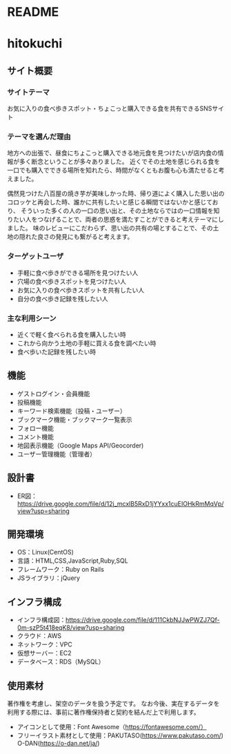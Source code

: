 # README
# hitokuchi
## サイト概要
### サイトテーマ
お気に入りの食べ歩きスポット・ちょこっと購入できる食を共有できるSNSサイト

### テーマを選んだ理由
地方への出張で、昼食にちょこっと購入できる地元食を見つけたいが店内食の情報が多く断念ということが多々ありました。
近くでその土地を感じられる食を一口でも購入でできる場所を知れたら、時間がなくともお腹も心も満たせると考えました。

偶然見つけた八百屋の焼き芋が美味しかった時、帰り道によく購入した思い出のコロッケと再会した時、誰かに共有したいと感じる瞬間ではないかと感じており、
そういった多くの人の一口の思い出と、その土地ならではの一口情報を知りたい人をつなげることで、両者の思惑を満たすことができると考えテーマにしました。
味のレビューにこだわらず、思い出の共有の場とすることで、その土地の隠れた良さの発見にも繋がると考えます。

### ターゲットユーザ
* 手軽に食べ歩きができる場所を見つけたい人
* 穴場の食べ歩きスポットを見つけたい人
* お気に入りの食べ歩きスポットを共有したい人
* 自分の食べ歩き記録を残したい人

### 主な利用シーン
* 近くで軽く食べられる食を購入したい時
* これから向かう土地の手軽に買える食を調べたい時
* 食べ歩いた記録を残したい時

## 機能
- ゲストログイン・会員機能
- 投稿機能
- キーワード検索機能（投稿・ユーザー）
- ブックマーク機能・ブックマーク一覧表示
- フォロー機能
- コメント機能
- 地図表示機能（Google Maps API/Geocorder)
- ユーザー管理機能（管理者）

## 設計書
- ER図：https://drive.google.com/file/d/12j_mcxlB5RxD1jYYxx1cuEIOHkRmMqVp/view?usp=sharing

## 開発環境
- OS：Linux(CentOS)
- 言語：HTML,CSS,JavaScript,Ruby,SQL
- フレームワーク：Ruby on Rails
- JSライブラリ：jQuery

## インフラ構成
- インフラ構成図：https://drive.google.com/file/d/111CkbNJJwPWZJ7Qf-0m-szP5t418eqK8/view?usp=sharing
- クラウド：AWS
- ネットワーク：VPC
- 仮想サーバー：EC2
- データベース：RDS（MySQL）
​
## 使用素材
著作権を考慮し、架空のデータを扱う予定です。
なお今後、実在するデータを利用する際には、事前に著作権保持者と契約を結んだ上で利用します。

* アイコンとして使用：Font Awesome（https://fontawesome.com/）
* フリーイラスト素材として使用：PAKUTASO(https://www.pakutaso.com/)
                           O-DAN(https://o-dan.net/ja/)
